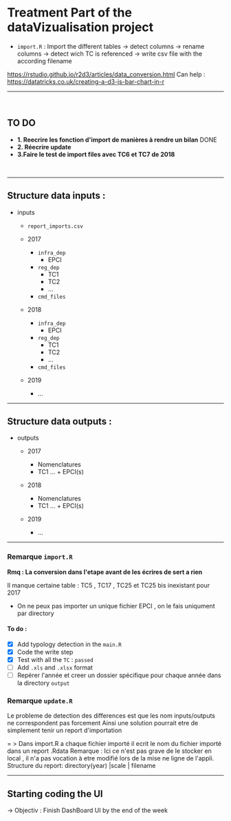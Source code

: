 # Treatment Part of the dataVizualisation project

 -  `import.R` : Import the different tables -> detect columns -> rename columns -> detect wich TC is referenced  -> write csv file with the according filename 


https://rstudio.github.io/r2d3/articles/data_conversion.html
Can help : https://datatricks.co.uk/creating-a-d3-js-bar-chart-in-r


<hr/>
<br/>

## TO DO 

- **1. Reecrire les fonction d'import de manières à rendre un bilan** DONE
- **2. Réecrire update**
- **3.Faire le test de import files avec TC6 et TC7 de 2018**

<br/>

<hr/>

## Structure data inputs :

- inputs
    - `report_imports.csv`
    - 2017
        - `infra_dep`
            - EPCI
        - `reg_dep`
            - TC1
            - TC2
            - ...
        - `cmd_files`

    - 2018
        - `infra_dep`
            - EPCI
        - `reg_dep`
            - TC1
            - TC2
            - ...
        - `cmd_files`
    - 2019
        - ...

<hr/>


## Structure data outputs :

- outputs
    - 2017
        - Nomenclatures
        - TC1 ... + EPCI(s)

    - 2018
        - Nomenclatures
        - TC1 ... + EPCI(s)

    - 2019
        - ...

<hr/>


### Remarque `import.R`
    
**Rmq : La conversion dans l'etape avant de les écrires de sert a rien**

Il manque certaine table : TC5 , TC17 , TC25 et TC25 bis inexistant pour 2017


- On ne peux pas importer un unique fichier EPCI , on le fais uniqument par directory

#### To do :

- [X] Add typology detection in the `main.R`
- [X] Code the write step 
- [X] Test with all the `TC` : `passed`
- [ ] Add `.xls` and `.xlsx` format
- [ ] Repérer l'année et creer un dossier spécifique pour chaque année dans la directory `output`

### Remarque `update.R`

Le probleme de detection des differences est que les nom inputs/outputs ne correspondent pas forcement
Ainsi une solution pourrait etre de simplement tenir un report d'importation

= > Dans import.R a chaque fichier importé il ecrit le nom du fichier importé dans un report .Rdata
Remarque : Ici ce n'est pas grave de le stocker en local , il n'a pas vocation à etre modifié lors de la mise ne ligne de l'appli.
Structure du report: 
directory(year) |scale | filename


<hr/>

## Starting coding the UI 
  &rarr; Objectiv : Finish DashBoard UI by the end of the week



